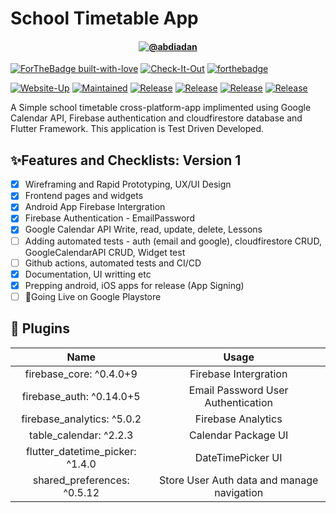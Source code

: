 # School Timetable App


<h4 align="center">
 <a href=# target="_blank"><img align="center" src=https://img.shields.io/badge/Timetable-App-orange?style=for-the-badge alt="@abdiadan" /></a>
</h4>

[![ForTheBadge built-with-love](http://ForTheBadge.com/images/badges/built-with-love.svg)](https://GitHub.com/Naereen/)
[![Check-It-Out](https://forthebadge.com/images/badges/check-it-out.svg)](https://github.com/Abdi-Adan/School-Timetable-App/edit/master/README.md)
[![forthebadge](https://forthebadge.com/images/badges/winter-is-coming.svg)](https://forthebadge.com)


[![Website-Up](https://img.shields.io/badge/App-Down-red.svg?style=for-the-badge)](https://shields.io/)
[![Maintained](https://img.shields.io/badge/Maintained-Yes-informational.svg?style=for-the-badge)](https://shields.io/)
[![Release](https://img.shields.io/badge/Released-Pending-yellow.svg?style=for-the-badge)](https://shields.io/)
[![Release](https://img.shields.io/badge/Issues-0-red.svg?style=for-the-badge)](https://shields.io/)
[![Release](https://img.shields.io/badge/PRs-0-important.svg?style=for-the-badge)](https://shields.io/)
[![Release](https://img.shields.io/badge/PRs-Welcome-blueviolet.svg?style=for-the-badge)](https://shields.io/)

A Simple school timetable cross-platform-app implimented using Google Calendar API, Firebase authentication and cloudfirestore database and Flutter Framework. This application is Test Driven Developed.

## ✨Features and Checklists: Version 1

* [x] Wireframing and Rapid Prototyping, UX/UI Design
* [x] Frontend pages and widgets
* [x] Android App Firebase Intergration
* [x] Firebase Authentication - EmailPassword
* [x] Google Calendar API Write, read, update, delete, Lessons
* [ ] Adding automated tests - auth (email and google), cloudfirestore CRUD, GoogleCalendarAPI CRUD, Widget test
* [ ] Github actions, automated tests and CI/CD
* [x] Documentation, UI writting etc
* [x] Prepping android, iOS apps for release (App Signing)
* [ ] 🚀Going Live on Google Playstore

## 🔌 Plugins

|                           Name                            |      Usage                                    |
| :-------------------------------------------------------: | :-------------------------------------------: |
|                     firebase_core: ^0.4.0+9               |  Firebase Intergration                        |
|                     firebase_auth: ^0.14.0+5              |  Email Password User Authentication           |
|                     firebase_analytics: ^5.0.2            |  Firebase Analytics                           |
|                     table_calendar: ^2.2.3                |  Calendar Package UI                          |
|                     flutter_datetime_picker: ^1.4.0       |  DateTimePicker  UI                           |
|                     shared_preferences: ^0.5.12           |  Store User Auth data and manage navigation   |
